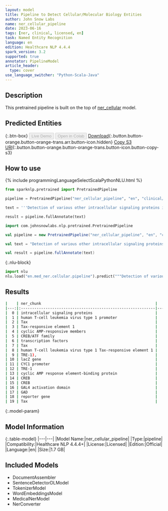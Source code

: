 ```yaml
---
layout: model
title: Pipeline to Detect Cellular/Molecular Biology Entities
author: John Snow Labs
name: ner_cellular_pipeline
date: 2023-06-16
tags: [ner, clinical, licensed, en]
task: Named Entity Recognition
language: en
edition: Healthcare NLP 4.4.4
spark_version: 3.2
supported: true
annotator: PipelineModel
article_header:
  type: cover
use_language_switcher: "Python-Scala-Java"
---
```


## Description

This pretrained pipeline is built on the top of [ner_cellular](https://nlp.johnsnowlabs.com/2021/03/31/ner_cellular_en.html) model.

## Predicted Entities



{:.btn-box}
<button class="button button-orange" disabled>Live Demo</button>
<button class="button button-orange" disabled>Open in Colab</button>
[Download](https://s3.amazonaws.com/auxdata.johnsnowlabs.com/clinical/models/ner_cellular_pipeline_en_4.4.4_3.2_1686946556599.zip){:.button.button-orange.button-orange-trans.arr.button-icon.hidden}
[Copy S3 URI](s3://auxdata.johnsnowlabs.com/clinical/models/ner_cellular_pipeline_en_4.4.4_3.2_1686946556599.zip){:.button.button-orange.button-orange-trans.button-icon.button-copy-s3}

## How to use

<div class="tabs-box" markdown="1">
{% include programmingLanguageSelectScalaPythonNLU.html %}

```python
from sparknlp.pretrained import PretrainedPipeline

pipeline = PretrainedPipeline("ner_cellular_pipeline", "en", "clinical/models")

text = '''Detection of various other intracellular signaling proteins is also described. Genetic characterization of transactivation of the human T-cell leukemia virus type 1 promoter: Binding of Tax to Tax-responsive element 1 is mediated by the cyclic AMP-responsive members of the CREB/ATF family of transcription factors. To achieve a better understanding of the mechanism of transactivation by Tax of human T-cell leukemia virus type 1 Tax-responsive element 1 (TRE-1), we developed a genetic approach with Saccharomyces cerevisiae. We constructed a yeast reporter strain containing the lacZ gene under the control of the CYC1 promoter associated with three copies of TRE-1. Expression of either the cyclic AMP response element-binding protein (CREB) or CREB fused to the GAL4 activation domain (GAD) in this strain did not modify the expression of the reporter gene. Tax alone was also inactive.'''

result = pipeline.fullAnnotate(text)
```
```scala
import com.johnsnowlabs.nlp.pretrained.PretrainedPipeline

val pipeline = new PretrainedPipeline("ner_cellular_pipeline", "en", "clinical/models")

val text = "Detection of various other intracellular signaling proteins is also described. Genetic characterization of transactivation of the human T-cell leukemia virus type 1 promoter: Binding of Tax to Tax-responsive element 1 is mediated by the cyclic AMP-responsive members of the CREB/ATF family of transcription factors. To achieve a better understanding of the mechanism of transactivation by Tax of human T-cell leukemia virus type 1 Tax-responsive element 1 (TRE-1), we developed a genetic approach with Saccharomyces cerevisiae. We constructed a yeast reporter strain containing the lacZ gene under the control of the CYC1 promoter associated with three copies of TRE-1. Expression of either the cyclic AMP response element-binding protein (CREB) or CREB fused to the GAL4 activation domain (GAD) in this strain did not modify the expression of the reporter gene. Tax alone was also inactive."

val result = pipeline.fullAnnotate(text)
```


{:.nlu-block}
```python
import nlu
nlu.load("en.med_ner.cellular.pipeline").predict("""Detection of various other intracellular signaling proteins is also described. Genetic characterization of transactivation of the human T-cell leukemia virus type 1 promoter: Binding of Tax to Tax-responsive element 1 is mediated by the cyclic AMP-responsive members of the CREB/ATF family of transcription factors. To achieve a better understanding of the mechanism of transactivation by Tax of human T-cell leukemia virus type 1 Tax-responsive element 1 (TRE-1), we developed a genetic approach with Saccharomyces cerevisiae. We constructed a yeast reporter strain containing the lacZ gene under the control of the CYC1 promoter associated with three copies of TRE-1. Expression of either the cyclic AMP response element-binding protein (CREB) or CREB fused to the GAL4 activation domain (GAD) in this strain did not modify the expression of the reporter gene. Tax alone was also inactive.""")
```

</div>


## Results

```bash
|    | ner_chunk                                                   |   begin |   end | ner_label   |   confidence |
|---:|:------------------------------------------------------------|--------:|------:|:------------|-------------:|
|  0 | intracellular signaling proteins                            |      27 |    58 | protein     |     0.763367 |
|  1 | human T-cell leukemia virus type 1 promoter                 |     130 |   172 | DNA         |     0.559172 |
|  2 | Tax                                                         |     186 |   188 | protein     |     0.9869   |
|  3 | Tax-responsive element 1                                    |     193 |   216 | DNA         |     0.973067 |
|  4 | cyclic AMP-responsive members                               |     237 |   265 | protein     |     0.6491   |
|  5 | CREB/ATF family                                             |     274 |   288 | protein     |     0.85205  |
|  6 | transcription factors                                       |     293 |   313 | protein     |     0.78645  |
|  7 | Tax                                                         |     389 |   391 | protein     |     0.9584   |
|  8 | human T-cell leukemia virus type 1 Tax-responsive element 1 |     396 |   454 | DNA         |     0.678156 |
|  9 | TRE-1),                                                     |     457 |   463 | DNA         |     0.7465   |
| 10 | lacZ gene                                                   |     582 |   590 | DNA         |     0.9465   |
| 11 | CYC1 promoter                                               |     617 |   629 | DNA         |     0.9915   |
| 12 | TRE-1                                                       |     663 |   667 | DNA         |     0.9989   |
| 13 | cyclic AMP response element-binding protein                 |     695 |   737 | protein     |     0.8081   |
| 14 | CREB                                                        |     740 |   743 | protein     |     0.9962   |
| 15 | CREB                                                        |     749 |   752 | protein     |     0.994    |
| 16 | GAL4 activation domain                                      |     767 |   788 | protein     |     0.802233 |
| 17 | GAD                                                         |     791 |   793 | protein     |     0.9932   |
| 18 | reporter gene                                               |     848 |   860 | DNA         |     0.78715  |
| 19 | Tax                                                         |     863 |   865 | protein     |     0.9986   |
```

{:.model-param}
## Model Information

{:.table-model}
|---|---|
|Model Name:|ner_cellular_pipeline|
|Type:|pipeline|
|Compatibility:|Healthcare NLP 4.4.4+|
|License:|Licensed|
|Edition:|Official|
|Language:|en|
|Size:|1.7 GB|

## Included Models

- DocumentAssembler
- SentenceDetectorDLModel
- TokenizerModel
- WordEmbeddingsModel
- MedicalNerModel
- NerConverter
